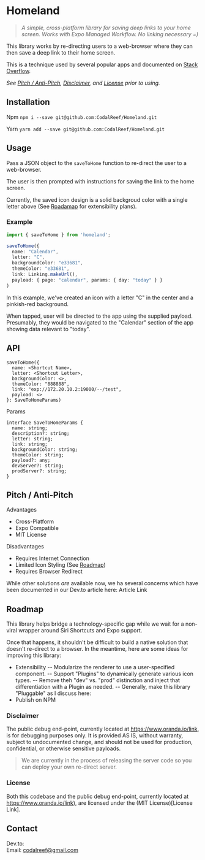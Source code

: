 #  Homeland

> *A simple, cross-platform library for saving deep links to your home screen.  Works with Expo Managed Workflow.  No linking necessary =)*

This library works by re-directing users to a web-browser where they can then save a deep link to their home screen.

This is a technique used by several popular apps and documented on [Stack Overflow](https://stackoverflow.com/questions/28042152/link-to-safari-add-to-home-screen-from-inside-app).

*See [Pitch / Anti-Pitch](#pitch--anti-pitch), [Disclaimer](#disclaimer), and [License](#license) prior to using.*

##  Installation

Npm
`npm i --save git@github.com:CodalReef/Homeland.git`

Yarn
`yarn add --save git@github.com:CodalReef/Homeland.git`

##  Usage

Pass a JSON object to the `saveToHome` function to re-direct the user to a web-browser.

The user is then prompted with instructions for saving the link to the home screen.

Currently, the saved icon design is a solid backgroud color with a single letter above (See [Roadamap](#Roadmap) for extensibility plans).

### Example

```typescript
import { saveToHome } from 'homeland';

saveToHome({
  name: "Calendar",
  letter: "C",
  backgroundColor: "e33681",
  themeColor: "e33681",
  link: Linking.makeUrl(),
  payload: { page: "calendar", params: { day: "today" } }
)
```

In this example, we've created an icon with a letter "C" in the center and a pinkish-red background.

When tapped, user will be directed to the app using the supplied payload.  Presumably, they would be navigated to the "Calendar" section of the app showing data relevant to "today".


##  API
```
saveToHome({
  name: <Shortcut Name>,
  letter: <Shortcut Letter>,
  backgroundColor: <>,
  themeColor: "888888",
  link: "exp://172.20.10.2:19000/--/test",
  payload: <>
}: SaveToHomeParams)
```

Params
```
interface SaveToHomeParams {
  name: string;
  description?: string;
  letter: string;
  link: string;
  backgroundColor: string;
  themeColor: string;
  payload?: any;
  devServer?: string;
  prodServer?: string;
}
```

## Pitch / Anti-Pitch

Advantages
-  Cross-Platform
-  Expo Compatible
-  MIT License

Disadvantages
-  Requires Internet Connection
-  Limited Icon Styling (See [Roadmap](#roadmap))
-  Requires Browser Redirect

While other solutions *are* available now, we ha several concerns which have been documented in our Dev.to article here:  Article Link


##  Roadmap

This library helps bridge a technology-specific gap while we wait for a non-viral wrapper around Siri Shortcuts and Expo support.

Once that happens, it shouldn't be difficult to build a native solution that doesn't re-direct to a browser.  In the meantime, here are some ideas for improving this library:

-  Extensibility
--  Modularize the renderer to use a user-specified component.
--  Support "Plugins" to dynamically generate various icon types.
--  Remove theh "dev" vs. "prod" distinction and inject that differentiation with a Plugin as needed.
--  Generally, make this library "Pluggable" as I discuss here:  
-  Publish on NPM

###  Disclaimer

The public debug end-point, currently located at https://www.oranda.io/link, is for debugging purposes only.  It is provided AS IS, without warranty, subject to undocumented change, and should not be used for  production, confidential, or otherwise sensitive payloads.

>  We are currently in the process of releasing the server code so you can deploy your own re-direct server.

###  License

Both this codebase and the public debug end-point, currently located at https://www.oranda.io/link), are licensed under the (MIT License)[License Link].

##  Contact

Dev.to:  
Email:  codalreef@gmail.com